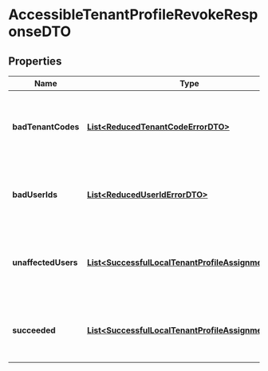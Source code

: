 

# AccessibleTenantProfileRevokeResponseDTO


## Properties

| Name | Type | Description | Notes |
|------------ | ------------- | ------------- | -------------|
|**badTenantCodes** | [**List&lt;ReducedTenantCodeErrorDTO&gt;**](ReducedTenantCodeErrorDTO.md) | A list of objects representing any tenants that returned errors. |  [optional] |
|**badUserIds** | [**List&lt;ReducedUserIdErrorDTO&gt;**](ReducedUserIdErrorDTO.md) | A list of objects representing the user IDs that may not be valid. |  [optional] |
|**unaffectedUsers** | [**List&lt;SuccessfulLocalTenantProfileAssignmentDTO&gt;**](SuccessfulLocalTenantProfileAssignmentDTO.md) | A list of objects representing the valid user IDs that were not affected. |  [optional] |
|**succeeded** | [**List&lt;SuccessfulLocalTenantProfileAssignmentDTO&gt;**](SuccessfulLocalTenantProfileAssignmentDTO.md) | A list of objects representing the valid user IDs that succeeded. |  [optional] |



